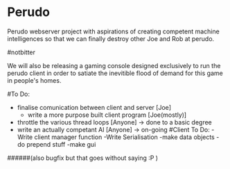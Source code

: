 # Perudo

Perudo webserver project with aspirations of creating competent machine intelligences so that we can finally destroy other Joe and Rob at perudo.

\#notbitter

We will also be releasing a gaming console designed exclusively to run the perudo client in order to satiate the inevitible flood of demand for this game in people's homes.

#To Do:

- finalise comunication between client and server [Joe]
  - write a more purpose built client program [Joe(mostly)]
- throttle the various thread loops [Anyone] -> done to a basic degree
- write an actually competant AI [Anyone] -> on-going
#Client To Do:
-Write client manager function
-Write Serialisation
-make data objects
-do prepend stuff
-make gui

######(also bugfix but that goes without saying :P )
